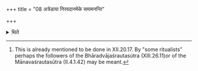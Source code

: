 +++
title = "08 अत्रेडाया निरवदानमेके समामनन्ति"

+++

<details><summary>थिते</summary>

8. According to the opinion of some (ritualists) the cutting out of the Iḍā[^1] (is to be done) at this stage.   

[^1]: This is already mentioned to be done in XII.20.17. By "some ritualists” perhaps the followers of the Bhāradvājaśrautasútra (XIII.26.11)or of the Mānavaśrautasūtra (II.4.1.42) may be meant.  
</details>
